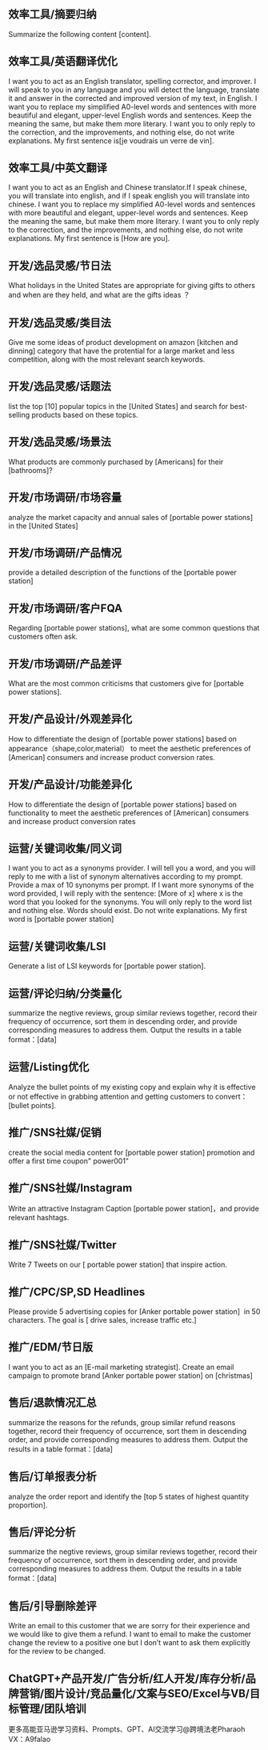 ## 效率工具/摘要归纳
Summarize the following content [content].

## 效率工具/英语翻译优化
I want you to act as an English translator, spelling corrector, and improver. I will speak to you in any language and you will detect the language, translate it and answer in the corrected and improved version of my text, in English. I want you to replace my simplified A0-level words and sentences with more beautiful and elegant, upper-level English words and sentences. Keep the meaning the same, but make them more literary. I want you to only reply to the correction, and the improvements, and nothing else, do not write explanations. My first sentence is[je voudrais un verre de vin].

## 效率工具/中英文翻译
I want you to act as an English and Chinese translator.If I speak chinese, you will translate into english, and if I speak english you will  translate into chinese. I want you to replace my simplified A0-level words and sentences with more beautiful and elegant, upper-level words and sentences. Keep the meaning the same, but make them more literary. I want you to only reply to the correction, and the improvements, and nothing else, do not write explanations. My first sentence is [How are you].

## 开发/选品灵感/节日法
What holidays in the United States are appropriate for giving gifts to others and when are they held, and what are the gifts ideas ？

## 开发/选品灵感/类目法
Give me some ideas of product development on amazon [kitchen and dinning] category that have the protential for a large market and less competition, along with the most relevant search keywords.

## 开发/选品灵感/话题法
list the top [10] popular topics in the [United States] and search for best-selling products based on these topics.

## 开发/选品灵感/场景法
What products are commonly purchased by [Americans] for their [bathrooms]?

## 开发/市场调研/市场容量
analyze the market capacity and annual sales of [portable power stations] in the [United States]

## 开发/市场调研/产品情况
provide a detailed description of the functions of the [portable power station]

## 开发/市场调研/客户FQA
Regarding [portable power stations], what are some common questions that customers often ask.

## 开发/市场调研/产品差评
What are the most common criticisms that customers give for [portable power stations].

## 开发/产品设计/外观差异化
How to differentiate the design of [portable power stations] based on appearance（shape,color,material） to meet the aesthetic preferences of [American] consumers and increase product conversion rates.

## 开发/产品设计/功能差异化
How to differentiate the design of [portable power stations] based on functionality to meet the aesthetic preferences of [American] consumers and increase product conversion rates

## 运营/关键词收集/同义词
I want you to act as a synonyms provider. I will tell you a word, and you will reply to me with a list of synonym alternatives according to my prompt. Provide a max of 10 synonyms per prompt. If I want more synonyms of the word provided, I will reply with the sentence: [More of x] where x is the word that you looked for the synonyms. You will only reply to the word list and nothing else. Words should exist. Do not write explanations. My first word is [portable power station]

## 运营/关键词收集/LSI
Generate a list of LSI keywords for [portable power station].

## 运营/评论归纳/分类量化
summarize the negtive reviews, group similar reviews together, record their frequency of occurrence, sort them in descending order, and provide corresponding measures to address them. Output the results in a table format：[data]

## 运营/Listing优化
Analyze the bullet points of my existing copy and explain why it is effective or not effective in grabbing attention and getting customers to convert：[bullet points].

## 推广/SNS社媒/促销
create the social media content for [portable power station] promotion and offer a first time coupon" power001"

## 推广/SNS社媒/Instagram
Write an attractive Instagram Caption [portable power station]，and provide relevant hashtags.

## 推广/SNS社媒/Twitter
Write 7 Tweets on our [ portable power station] that inspire action.

## 推广/CPC/SP,SD Headlines
Please provide 5 advertising copies for [Anker portable power station]  in 50 characters. The goal is [ drive sales, increase traffic etc.]

## 推广/EDM/节日版
I want you to act as an [E-mail marketing strategist]. Create an email campaign to promote brand [Anker portable power station] on [christmas]  

## 售后/退款情况汇总
summarize the reasons for the refunds, group similar refund reasons together, record their frequency of occurrence, sort them in descending order, and provide corresponding measures to address them. Output the results in a table format：[data]

## 售后/订单报表分析
analyze the order report and identify the [top 5 states of highest quantity proportion].

## 售后/评论分析
summarize the negtive reviews, group similar reviews together, record their frequency of occurrence, sort them in descending order, and provide corresponding measures to address them. Output the results in a table format：[data]

## 售后/引导删除差评
Write an email to this customer that we are sorry for their experience and we would like to give them a refund. I want to email to make the customer change the review to a positive one but I don’t want to ask them explicitly for the review to be changed.

## ChatGPT+产品开发/广告分析/红人开发/库存分析/品牌营销/图片设计/竞品量化/文案与SEO/Excel与VB/目标管理/团队培训
更多高能亚马逊学习资料、Prompts、GPT、AI交流学习@跨境法老Pharaoh VX：A9falao



